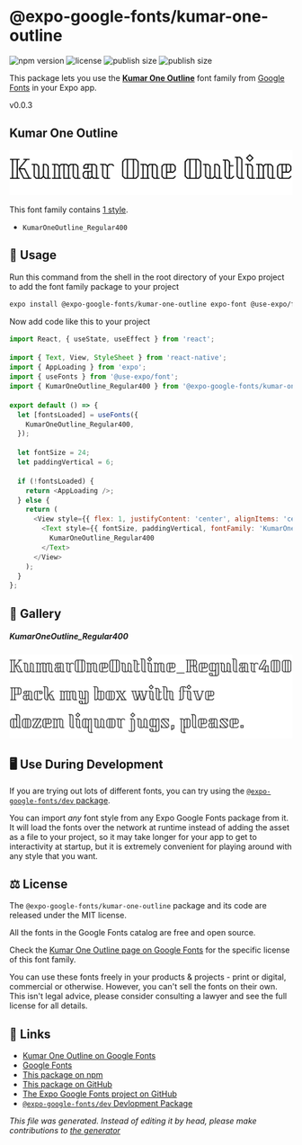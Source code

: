 # @expo-google-fonts/kumar-one-outline

![npm version](https://flat.badgen.net/npm/v/@expo-google-fonts/kumar-one-outline)
![license](https://flat.badgen.net/github/license/expo/google-fonts)
![publish size](https://flat.badgen.net/packagephobia/install/@expo-google-fonts/kumar-one-outline)
![publish size](https://flat.badgen.net/packagephobia/publish/@expo-google-fonts/kumar-one-outline)

This package lets you use the [**Kumar One Outline**](https://fonts.google.com/specimen/Kumar+One+Outline) font family from [Google Fonts](https://fonts.google.com/) in your Expo app.

v0.0.3

## Kumar One Outline

![Kumar One Outline](./font-family.png)

This font family contains [1 style](#gallery).

- `KumarOneOutline_Regular400`

## 🔡 Usage

Run this command from the shell in the root directory of your Expo project to add the font family package to your project
```sh
expo install @expo-google-fonts/kumar-one-outline expo-font @use-expo/font
```

Now add code like this to your project
```js
import React, { useState, useEffect } from 'react';

import { Text, View, StyleSheet } from 'react-native';
import { AppLoading } from 'expo';
import { useFonts } from '@use-expo/font';
import { KumarOneOutline_Regular400 } from '@expo-google-fonts/kumar-one-outline';

export default () => {
  let [fontsLoaded] = useFonts({
    KumarOneOutline_Regular400,
  });

  let fontSize = 24;
  let paddingVertical = 6;

  if (!fontsLoaded) {
    return <AppLoading />;
  } else {
    return (
      <View style={{ flex: 1, justifyContent: 'center', alignItems: 'center' }}>
        <Text style={{ fontSize, paddingVertical, fontFamily: 'KumarOneOutline_Regular400' }}>
          KumarOneOutline_Regular400
        </Text>
      </View>
    );
  }
};

```

## 📖 Gallery

##### KumarOneOutline_Regular400
![KumarOneOutline_Regular400](./b69d95adfdc90ffb8852e1828c7d227219b5374737613f23a88cfbb02439e915.ttf.png)


## 🖥️ Use During Development

If you are trying out lots of different fonts, you can try using the [`@expo-google-fonts/dev` package](https://github.com/expo/google-fonts/tree/master/font-packages/dev#readme).

You can import *any* font style from any Expo Google Fonts package from it. It will load the fonts
over the network at runtime instead of adding the asset as a file to your project, so it may take longer
for your app to get to interactivity at startup, but it is extremely convenient
for playing around with any style that you want.

## ⚖️ License

The `@expo-google-fonts/kumar-one-outline` package and its code are released under the MIT license.

All the fonts in the Google Fonts catalog are free and open source.

Check the [Kumar One Outline page on Google Fonts](https://fonts.google.com/specimen/Kumar+One+Outline) for the specific license of this font family.

You can use these fonts freely in your products & projects - print or digital, commercial or otherwise. However, you can't sell the fonts on their own. This isn't legal advice, please consider consulting a lawyer and see the full license for all details.

## 🔗 Links

- [Kumar One Outline on Google Fonts](https://fonts.google.com/specimen/Kumar+One+Outline)
- [Google Fonts](https://fonts.google.com/)
- [This package on npm](https://www.npmjs.com/package/@expo-google-fonts/kumar-one-outline)
- [This package on GitHub](https://github.com/expo/google-fonts/tree/master/font-packages/kumar-one-outline)
- [The Expo Google Fonts project on GitHub](https://github.com/expo/google-fonts)
- [`@expo-google-fonts/dev` Devlopment Package](https://github.com/expo/google-fonts/tree/master/font-packages/dev)


*This file was generated. Instead of editing it by head, please make contributions to [the generator](https://github.com/expo/google-fonts/tree/master/packages/generator)*
